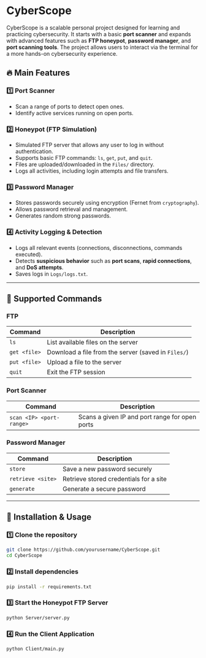 # CyberScope

CyberScope is a scalable personal project designed for learning and practicing cybersecurity. It starts with a basic **port scanner** and expands with advanced features such as **FTP honeypot**, **password manager**, and **port scanning tools**. The project allows users to interact via the terminal for a more hands-on cybersecurity experience.

## 🔥 Main Features

### 1️⃣ **Port Scanner**
- Scan a range of ports to detect open ones.
- Identify active services running on open ports.

### 2️⃣ **Honeypot (FTP Simulation)**
- Simulated FTP server that allows any user to log in without authentication.
- Supports basic FTP commands: `ls`, `get`, `put`, and `quit`.
- Files are uploaded/downloaded in the `Files/` directory.
- Logs all activities, including login attempts and file transfers.

### 3️⃣ **Password Manager**
- Stores passwords securely using encryption (Fernet from `cryptography`).
- Allows password retrieval and management.
- Generates random strong passwords.

### 4️⃣ **Activity Logging & Detection**
- Logs all relevant events (connections, disconnections, commands executed).
- Detects **suspicious behavior** such as **port scans**, **rapid connections**, and **DoS attempts**.
- Saves logs in `Logs/logs.txt`.

---

## 📌 **Supported Commands**

### **FTP**
| Command        | Description |
|---------------|-------------|
| `ls`          | List available files on the server |
| `get <file>`  | Download a file from the server (saved in `Files/`) |
| `put <file>`  | Upload a file to the server |
| `quit`        | Exit the FTP session |

### **Port Scanner**
| Command | Description |
|---------|-------------|
| `scan <IP> <port-range>` | Scans a given IP and port range for open ports |

### **Password Manager**
| Command            | Description |
|--------------------|-------------|
| `store`           | Save a new password securely |
| `retrieve <site>` | Retrieve stored credentials for a site |
| `generate`        | Generate a secure password |

---

## 🚀 **Installation & Usage**

### **1️⃣ Clone the repository**
```bash
git clone https://github.com/yourusername/CyberScope.git
cd CyberScope
```

### **2️⃣ Install dependencies**
```bash
pip install -r requirements.txt
```

### **3️⃣ Start the Honeypot FTP Server**
```bash
python Server/server.py
```

### **4️⃣ Run the Client Application**
```bash
python Client/main.py
```